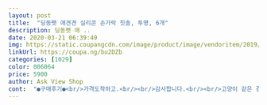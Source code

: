 ```yaml
---
layout: post 
title:  "딩동펫 애견견 실리콘 손가락 칫솔, 투명, 6개" 
description: 딩동펫 애 ..
date: 2020-03-21 06:39:49 
img: https://static.coupangcdn.com/image/product/image/vendoritem/2019/08/09/3718237030/d08cf553-3f3b-4c4e-8a6c-a143f88f21df.jpg 
linkUrl: https://coupa.ng/bu2DZb 
categories: [1029] 
color: 006064 
price: 5900 
author: Ask View Shop 
cont:  "●구매후기●<br/>가격도착하고.<br/><br/>감사합니다.<br/><br/>고양이 같은 경우엔 생후 4~6개월동안 기존 치아에서 영구치로 탈바꿈을 하는데요,<br/>그리고 칫솔을 세척할때 뜨거운물이나 삶거나 하시면 실리콘재질이라 녹아내리거나 형체가 변하므로 미지근한 정수기물로 한5분간 담궈둔후 마지막으로 헹굼하고 일회용 지퍼백에 넣어두고 사용합니다.<br/><br/>닥스훈트단모종5.<br/>5키로.<br/>여아.<br/><br/>당분간은 저도 감을 익혀야 하기에 츄르만 계속 짜서 줘볼 예정입니다.<br/><br/>두번째손가락에 잘들어갑니다.<br/><br/>마음 급하게 먹지않고 서서히 적응시켜주는것이 좋다고 합니다.<br/><br/>맘에듭니다.<br/><br/>모든점이 만족스러워요.<br/><br/>밥먹고나서 칫솔질.<br/>간식먹고 칫솔질.<br/>자기전칫솔질.<br/><br/>보통지랄견이라고 하는데.<br/>저희강쥐는 너무 지랄견이 아니라서 .<br/>칫솔질을해도 물거나 그런건없고.<br/>잘 입벌리고 순종적입니다.<br/><br/>브러쉬가 나일론으로 되어있을줄 알았는데 브러쉬부분도 실리콘이었습니다.<br/><br/>세척 후엔 청결을 위해 칫솔 살균기에 넣어줬습니다.<br/> ㅎㅎ<br/>쉽게말해 치석이 생긴상태에서 백년 양치질 해봐야 소용없다는 겁니다.<br/><br/>실리콘칫솔.<br/><br/>아기 젓병만드는 소재로 만들었다고 하는데요, 실제로 제품도 말랑말랑하니<br/>양치질 자체가 치료목적이 아닌 예방 목적이더라구요.<br/><br/>여기서 느낀점은 꼭 칫솔질을 하지않더라도 양치질 효과를 볼수있을것 같았습니다.<br/><br/>예전에는 일회용부직포비슷한 것으로 사용할땐.<br/>.<br/>강쥐가 엄청싫어하고 부직포 마감질부분이 거칠어서 힘을 줘서 이빨닦이다보면 피도나고 했는데 ㅠ<br/>오늘까지 사용한바로는 강쥐거부감도 없고.<br/>이빨에 상처도안나고.<br/>부드럽고.<br/>세척해서 사용가능한칫솔  여러모로 만족해요.<br/><br/>우리 아이도 사전에 예방하기위해, 그리고 적응시키기 위해 칫솔과 치약을 구매했어요!<br/>우선 성능은 사용해봐야겠지만 마음에 들구요 다음에 또 구매하겠습니다!<br/>울 냥이 "코코" 양치를 시켜주려고 구매했습니다.<br/><br/>이번 실리콘칫솔은 상처날 염려도 없고.<br/>강쥐입속에 쏙 들어가는 사이즈로.<br/><br/>이제 6개월되었는데 사실 이전까지는 양치질의 중요성을 몰랐어요.<br/><br/>이제 막 일년된우리냥이 생애첫 치카치카를 해보려 치약과함께 주문했어요 이빨이 좀 누래지는것같아서~~  처음이라 잘 할수있을지걱정했는데   큰 앙탈없이 잘했어요 기쁘네요^^ 손가락에도 잘맞고 부드러워서 큰 거부감없이 잘한것같아요 칫솔로살까하다 처음이라 싫어할까봐 요걸로 구매했는데 잘한것같아요~~ 구석구석 꼼꼼히 따윈없어요 그냥 큰이빨위주로 두세번 쓱쓱하고끝!!!   입냄새가 나도 좋으니 잇몸질환땜에아프지만 않길 바랄뿐이예요~~  잘쓸께요^^<br/>일회용이 아닌 세척 후 계속 사용할 수 있어 너무 좋네요~<br/>일회용이아니고  세척후 사용도 가능하다보니 더 좋은거같애요.<br/><br/>입냄새는 심한지않은 강쥐지만.<br/>.<br/>그래도 예방차원으로 .<br/>.<br/><br/>잘구입한거같애요.<br/><br/>재질도부드럽고 강쥐이빨에도 부드럽게 밀착되고 거부감없어합니다.<br/><br/>저도 오늘 받자마자 우선 칫솔에 츄르를 여러번 나눠 발라 먹여봤어요~<br/>좋습니다.<br/><br/>지퍼백은 젤작은 초소형사이즈로 다잇소.<br/>.<br/>가면 1000원이면 구입가능해요.<br/><br/>처음엔 냄새만 맡더니 맛있다는걸 아는지 살살 깨물어 먹기도 하더라구요.<br/><br/>첨부터 냥이에게 양치질을 시켜주는것은 정말 특이케이스말곤 불가능한데요,<br/>촉감이 괜찮았습니다.<br/><br/>추가후기올려봅니다<br/>치약은 "엔자덴트 효소 고양이 닭고기맛 치약"을 구매했으니 참고해주세요~<br/>치약은 개별적으로 구입한 더독치약 을 사용했어요.<br/><br/>칫솔을 6개로 넉넉하게 오래 사용할 수 있을것같습니다.<br/><br/>칫솔을받은즉시 이빨을 닦기시작했어요.<br/><br/>하루에기본3회칫솔질은 해주었어요.<br/><br/>하지만 유X브 영상을 자주 보는데 양치질의 중요성에 대해 공부했답니다.<br/><br/>" 
---
```

